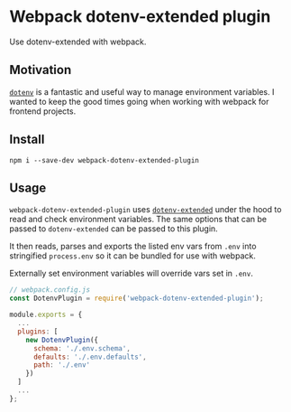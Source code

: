 # Webpack dotenv-extended plugin

Use dotenv-extended with webpack.

## Motivation

[`dotenv`](https://github.com/bkeepers/dotenv) is a fantastic and useful way to
manage environment variables. I wanted to keep the good times going when
working with webpack for frontend projects.

## Install

```
npm i --save-dev webpack-dotenv-extended-plugin
```

## Usage

`webpack-dotenv-extended-plugin` uses [`dotenv-extended`](https://github.com/keithmorris/node-dotenv-extended)
under the hood to read and check environment variables. The same options that
can be passed to `dotenv-extended` can be passed to this plugin.

It then reads, parses and exports the listed env vars from `.env` into
stringified `process.env` so it can be bundled for use with webpack.

Externally set environment variables will override vars set in `.env`.

```js
// webpack.config.js
const DotenvPlugin = require('webpack-dotenv-extended-plugin');

module.exports = {
  ...
  plugins: [
    new DotenvPlugin({
      schema: './.env.schema',
      defaults: './.env.defaults',
      path: './.env'
    })
  ]
  ...
};
```
